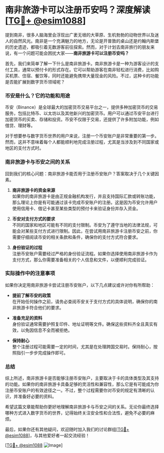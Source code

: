 # 南非旅游卡可以注册币安吗？深度解读[[TG💪+ @esim1088](https://t.me/s/esim1088)]

提到南非，很多人脑海里会浮现出广袤无垠的大草原、生机勃勃的动物世界以及迷人的自然风光。南非是一个充满魅力的地方，无论是开普敦的桌山还是约翰内斯堡的历史遗迹，都吸引着无数游客前往探索。然而，对于计划去南非旅行的朋友来说，有一个问题可能会困扰大家——**南非旅游卡可以注册币安吗？**

首先，我们来简单了解一下什么是南非旅游卡。南非旅游卡是一种为游客设计的支付工具，通常以预付卡的形式存在。它可以帮助游客在南非轻松进行消费，比如购买机票、住宿、餐饮等，同时还能避免携带大量现金的风险。不过，这种卡的功能是否能扩展到数字货币领域呢？

### 币安是什么？它的功能和用途

币安（Binance）是全球最大的加密货币交易平台之一，提供多种加密货币的交易服务，包括比特币、以太坊以及其他新兴的加密货币。用户可以通过币安平台进行加密货币的买卖、存储和投资。币安不仅限于交易，还提供了许多附加功能，例如借贷、理财等。

对于想要参与数字货币世界的用户来说，注册一个币安账户是非常重要的第一步。然而，这并不意味着每个人都能顺利地完成注册过程，尤其是当涉及到不同国家或地区的支付方式时。

### 南非旅游卡与币安之间的关系

回到我们的核心问题：南非旅游卡能否用于注册币安账户？答案取决于几个关键因素。

1. **南非旅游卡的资金来源**  
   如果你的南非旅游卡是由正规金融机构发行，并且支持国际汇款或转账功能，那么理论上你是有可能通过该卡完成币安账户的注册。这是因为币安允许用户使用信用卡、借记卡甚至某些类型的预付卡来验证身份并存入资金。

2. **币安对支付方式的要求**  
   不同的国家和地区可能有不同的支付限制。币安为了遵守当地的法律法规，可能会对某些支付方式进行限制。因此，在尝试用南非旅游卡注册币安之前，你需要仔细阅读币安的相关条款和条件，确保你的支付方式符合要求。

3. **身份验证的过程**  
   注册币安账户需要经过严格的身份验证流程。如果你选择使用南非旅游卡作为支付方式，那么你需要准备相关的个人信息和文件，以便顺利完成验证。

### 实际操作中的注意事项

如果你决定用南非旅游卡尝试注册币安账户，以下几点建议或许对你有所帮助：

- **提前了解币安的政策**  
  在开始任何操作之前，请务必查阅币安关于支付方式的具体说明，确保你的南非旅游卡符合他们的要求。

- **准备充足的资料**  
  身份验证通常需要护照复印件、地址证明等文件。确保这些资料齐全且真实有效，以免因信息不全而被拒绝。

- **保持耐心**  
  整个注册过程可能需要一定的时间，尤其是在处理跨国交易时。保持耐心，按照指引一步步完成操作即可。

### 总结

综上所述，南非旅游卡是否能够注册币安账户，主要取决于卡的具体类型及其支持的功能。如果你的南非旅游卡具备足够的灵活性和兼容性，那么它是有可能成为你注册币安账户的有效途径之一。不过，整个过程需要你对币安的规定有清晰的认识，并准备好必要的资料。

希望这篇文章能帮助你更好地理解南非旅游卡与币安之间的关系。无论你最终选择哪种方式进入数字货币的世界，记得始终关注安全性和合法性，避免不必要的麻烦。

最后，如果你还有其他疑问，欢迎随时加入我们的讨论群组[[TG💪+ @esim1088](https://t.me/s/esim1088)]，与其他爱好者一起交流经验！

[[TG💪+ @esim1088](https://t.me/s/esim1088) ![Image](https://i.postimg.cc/4NQfJmqS/Snipaste-2025-05-13-00-14-12.png)]